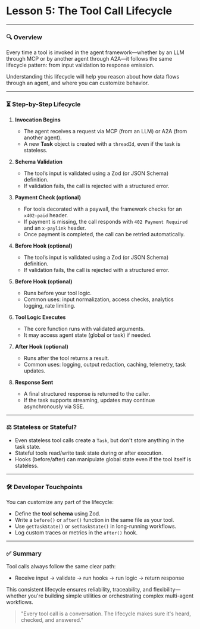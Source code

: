 # **Lesson 5: The Tool Call Lifecycle**

---

### 🔍 Overview

Every time a tool is invoked in the agent framework—whether by an LLM through MCP or by another agent through A2A—it follows the same lifecycle pattern: from input validation to response emission.

Understanding this lifecycle will help you reason about how data flows through an agent, and where you can customize behavior.

---

### ⏳ Step-by-Step Lifecycle

1. **Invocation Begins**

   - The agent receives a request via MCP (from an LLM) or A2A (from another agent).
   - A new **Task** object is created with a `threadId`, even if the task is stateless.

2. **Schema Validation**

   - The tool’s input is validated using a Zod (or JSON Schema) definition.
   - If validation fails, the call is rejected with a structured error.

3. **Payment Check (optional)**

   - For tools decorated with a paywall, the framework checks for an `x402-paid` header.
   - If payment is missing, the call responds with `402 Payment Required` and an `x-paylink` header.
   - Once payment is completed, the call can be retried automatically.

4. **Before Hook (optional)**

   - The tool’s input is validated using a Zod (or JSON Schema) definition.
   - If validation fails, the call is rejected with a structured error.

5. **Before Hook (optional)**

   - Runs before your tool logic.
   - Common uses: input normalization, access checks, analytics logging, rate limiting.

6. **Tool Logic Executes**

   - The core function runs with validated arguments.
   - It may access agent state (global or task) if needed.

7. **After Hook (optional)**

   - Runs after the tool returns a result.
   - Common uses: logging, output redaction, caching, telemetry, task updates.

8. **Response Sent**

   - A final structured response is returned to the caller.
   - If the task supports streaming, updates may continue asynchronously via SSE.

---

### ⚖️ Stateless or Stateful?

- Even stateless tool calls create a `Task`, but don't store anything in the task state.
- Stateful tools read/write task state during or after execution.
- Hooks (before/after) can manipulate global state even if the tool itself is stateless.

---

### 🛠️ Developer Touchpoints

You can customize any part of the lifecycle:

- Define the **tool schema** using Zod.
- Write a `before()` or `after()` function in the same file as your tool.
- Use `getTaskState()` or `setTaskState()` in long-running workflows.
- Log custom traces or metrics in the `after()` hook.

---

### ✅ Summary

Tool calls always follow the same clear path:

- Receive input → validate → run hooks → run logic → return response

This consistent lifecycle ensures reliability, traceability, and flexibility—whether you're building simple utilities or orchestrating complex multi-agent workflows.

> "Every tool call is a conversation. The lifecycle makes sure it's heard, checked, and answered."
